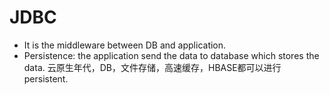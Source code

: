 # JDBC
- It is the middleware between DB and application.
- Persistence: the application send the data to database which stores the data.
  云原生年代，DB，文件存储，高速缓存，HBASE都可以进行persistent.
  
